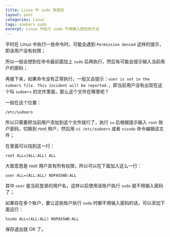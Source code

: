 ```yaml
---
title: Linux 中 sudo 免密码
layout: post
categories: Linux
tags: sudoers sudo
excerpt: Linux 中执行 sudo 不用输入密码的方法
---
```

平时在 Linux 中执行一些命令时，可能会遇到 `Permission denied` 这样的提示，即该用户没有权限；

所以一般会想到在命令最前面加上 `sudo` 后再执行，然后有可能会提示输入当前用户的密码；

再接下来，如果命令没有正常执行，一般又会提示：`user is not in the sudoers file. This incident will be reported.`，即当前用户没有出现在这个叫 `sudoers` 的文件里面，那么这个文件在哪里呢？

一般在这个位置：

    /etc/sudoers

所以只需要把当前用户添加到这个文件就行了，执行 `su` 后根据提示输入 `root` 账户密码，切换到 root 用户，然后用 `vi /etc/sudoers` 或者 `visudo` 命令编辑该文件；

在里面可以找到这一行：

    root ALL=(ALL:ALL) ALL

大致意思是 root 用户具有所有权限，所以可以在下面加入这么一行：

    user ALL=(ALL:ALL) NOPASSWD:ALL
    
其中 `user` 是当前登录的用户名，这样以后使用该账户执行 `sudo` 就不用输入密码了；

如果存在多个账户，要让这些账户执行 `sudo` 时都不用输入密码的话，可以添加下面这行：

    %sudo ALL=(ALL:ALL) NOPASSWD:ALL
    
保存退出就 OK 了。